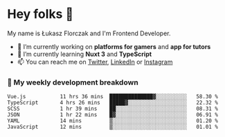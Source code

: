 # Hey folks 👋

My name is Łukasz Florczak and I'm Frontend Developer. 

- 🔭 I’m currently working on **platforms for gamers** and **app for tutors**
- 🌱 I’m currently learning **Nuxt 3** and **TypeScript**
- 📫 You can reach me on [Twitter](https://twitter.com/lukaszflorczak), [LinkedIn](https://pl.linkedin.com/in/lukasz-florczak) or [Instagram](https://instagram.com/lukaszflorczak)


### 🧮 My weekly development breakdown

<!--START_SECTION:waka-->

```text
Vue.js           11 hrs 36 mins  ██████████████▓░░░░░░░░░░   58.30 %
TypeScript       4 hrs 26 mins   █████▓░░░░░░░░░░░░░░░░░░░   22.32 %
SCSS             1 hr 39 mins    ██░░░░░░░░░░░░░░░░░░░░░░░   08.31 %
JSON             1 hr 22 mins    █▓░░░░░░░░░░░░░░░░░░░░░░░   06.91 %
YAML             14 mins         ▒░░░░░░░░░░░░░░░░░░░░░░░░   01.20 %
JavaScript       12 mins         ▒░░░░░░░░░░░░░░░░░░░░░░░░   01.01 %
```

<!--END_SECTION:waka-->

<!--
**lukaszflorczak/lukaszflorczak** is a ✨ _special_ ✨ repository because its `README.md` (this file) appears on your GitHub profile.

Here are some ideas to get you started:

- 🔭 I’m currently working on ...
- 🌱 I’m currently learning ...
- 👯 I’m looking to collaborate on ...
- 🤔 I’m looking for help with ...
- 💬 Ask me about ...
- 📫 How to reach me: ...
- 😄 Pronouns: ...
- ⚡ Fun fact: ...
-->
